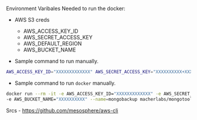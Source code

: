 Environment Varibales Needed to run the docker:
  - AWS S3 creds
    - AWS_ACCESS_KEY_ID
    - AWS_SECRET_ACCESS_KEY
    - AWS_DEFAULT_REGION
    - AWS_BUCKET_NAME

- Sample command to run manually.
```sh
AWS_ACCESS_KEY_ID="XXXXXXXXXXXXX" AWS_SECRET_ACCESS_KEY="XXXXXXXXXX+XXXXXXXX" AWS_DEFAULT_REGION="XXXXXXX" AWS_BUCKET_NAME="XXXXXXXXXX" awsFileManager.sh myfiletoCopy.zip
```


- Sample command to run `docker` manually.
```sh
docker run --rm -it -e AWS_ACCESS_KEY_ID="XXXXXXXXXXXXX" -e AWS_SECRET_ACCESS_KEY="XXXXXXXXXX+XXXXXXXX" -e AWS_DEFAULT_REGION="XXXXXXX" \
-e AWS_BUCKET_NAME="XXXXXXXXXX" --name=mongobackup macherlabs/mongotooldocker
```

Srcs
    -   https://github.com/mesosphere/aws-cli
    